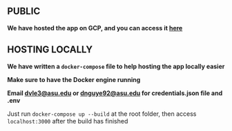 ## PUBLIC

**We have hosted the app on GCP, and you can access it [here](https://sparkchallenge-nextjs-frontend-583938538589.us-central1.run.app/)**

## HOSTING LOCALLY

**We have written a `docker-compose` file to help hosting the app locally easier**

**Make sure to have the Docker engine running**

**Email dvle3@asu.edu or dnguye92@asu.edu for credentials.json file and .env**

Just run `docker-compose up --build` at the root folder, then access `localhost:3000` after the build has finished
